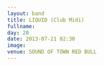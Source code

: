 ```yaml
---
layout: band
title: LIQUID (Club Midi)
fullname: 
day: 20
date: 2013-07-21 02:30
image: 
venue: SOUND OF TOWN RED BULL
---
```



